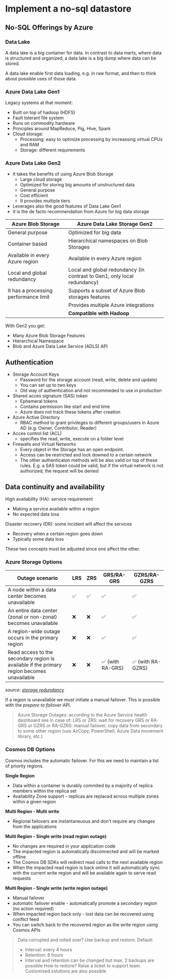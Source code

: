 # Implement a no-sql datastore

## No-SQL Offerings by Azure

### Data Lake

A data lake is a big container for data. In contrast to data marts, where data is structured and organized, a data lake is a big dump where data can be stored.

A data lake enable first data loading, e.g. in raw format, and then to think about possible uses of those data.

### Azure Data Lake Gen1

Legacy systems at that moment:
- Built on top of hadoop (HDFS)
- Fault tolerant file system
- Runs on commodity hardware
- Principles around MapReduce, Pig, Hive, Spark
- Cloud storage:
  - Processing: easy to optimize processing by increassing virtual CPUs and RAM
  - Storage: different requirements

### Azure Data Lake Gen2

- It takes the benefits of using Azure Blob Storage
  - Large cloud storage
  - Optimized for storing big amounts of unstructured data
  - General purpose
  - Cost efficient
  - It provides multiple tiers
- Leverages also the good features of Data Lake Gen1
- It is the de facto recommendation from Azure for big data storage

| Azure Blob Storage                    | Azure Data Lake Storage Gen2                                             |
|---------------------------------------|--------------------------------------------------------------------------|
| General purpose                       | Optimized for big data                                                   |
| Container based                       | Hierarchical namespaces on Blob Storages                                 |
| Available in every Azure region       | Available in every Azure region                                          |
| Local and global redundancy           | Local and global redundancy (in contrast to Gen1, only local redundancy) |
| It has a processing performance limit | Supports a subset of Azure Blob storages features                        |
|                                       | Provides multiple Azure integrations                                     |
|                                       | **Compatible with Hadoop**                                               |

With Gen2 you get:
- Many Azure Blob Storage Features
- Hierarchical Namespace
- Blob and Azure Data Lake Service (ADLS) API

## Authentication

- Storage Account Keys
  - Password for the storage account (read, write, delete and update)
  - You can set up to two keys
  - Old way of authentication and not recommeded to use in production
- Shared acces signature (SAS) token
  - Ephemeral tokens
  - Contains permission like start and end time
  - Azure does not track these tokens after creation
- Azure Active Directory
  - RBAC method to grant privileges to different groups/users in Azure AD (e.g. Owner, Contributor, Reader)
- Acces control list (ACL)
  - specifies the read, write, execute on a folder level
- Firewalls and Virtual Networks
  - Every object in the Storage has an open endpoint. 
  - Access can be restricted and lock downed to a certain network
  - The other authenticaton methods will be also valid on top of these rules. E.g. a SAS token could be valid, but if the virtual network is not authorized, the request will be denied

## Data continuity and availability

High availability (HA): service requirement
- Making a service available within a region
- No expected data loss

Disaster recovery (DR): some incident will affect the services
- Recovery when a certain region goes down
- Typically some data loss

These two concepts must be adjusted since one affect the other.

### Azure Storage Options

| Outage scenario                                                                            | LRS                | ZRS                | GRS/RA-GRS                       | GZRS/RA-GZRS                      |
|--------------------------------------------------------------------------------------------|--------------------|--------------------|----------------------------------|-----------------------------------|
| A node within a data center becomes unavailable                                            | :white_check_mark: | :white_check_mark: | :white_check_mark:               | :white_check_mark:                |
| An entire data center (zonal or non-zonal) becomes unavailable                             | :x:                | :x:                | :white_check_mark:               | :white_check_mark:                |
| A region-wide outage occurs in the primary region                                          | :x:                | :x:                | :white_check_mark:               | :white_check_mark:                |
| Read access to the secondary region is available if the primary region becomes unavailable | :x:                | :x:                | :white_check_mark: (with RA-GRS) | :white_check_mark: (with RA-GZRS) |
*source: [storage redundancy](https://docs.microsoft.com/en-us/azure/storage/common/storage-redundancy)*

If a region is unavailable we must initiate a manual failover. This is possible with the *prepare to failover* API.

> Azure Storage Outages: according to the Azure Service health dashboard see in case of:
> LRS or ZRS: wait for recovery
> GRS or RA-GRS or GZRS or RA-GZRS: manual failover, copy data from secondary to some other region (use AzCopy, PowerShell, Azure Data movement library, etc.)

### Cosmos DB Options

Cosmos includes the automatic failover. For this we need to maintain a list of priority regions.

**Single Region**
- Data within a container is durably commited by a majority of replica members within the replica set
- Availability Zone support - replicas are replaced across multiple zones within a given region

**Multi Region - Multi write**
- Regional failovers are instantaneuous and don't require any changes from the applications

**Multi Region - Single write (read region outage)**
- No changes are required in your application code
- The impacted region is automatically disconnected and will be marked offline
- The Cosmos DB SDKs will redirect read calls to the next available region
- When the impacted read region is back online it will automatically sync with the current write region and will be available again to serve read requests

**Multi Region - Single write (write region outage)**
- Manual failover
- automatic failover enable - automatically promote a secondary region (no action required)
- When impacted region back only - lost data can be recovered using conflict feed
- You can switch back to the recovered region as the write region using Cosmos APIs

> Data corrupted and rolled over? Use backup and restore. 
> Default:  
>   - Interval: every 4 hours
>   - Retention: 8 hours
>   - Interval and retention can be changed but max. 2 backups are possible
> How to restore? Raise a ticket to support team. Customised solutions are also possible
